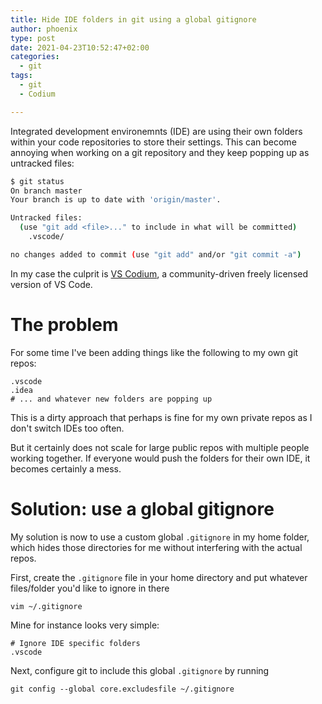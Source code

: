```yaml
---
title: Hide IDE folders in git using a global gitignore
author: phoenix
type: post
date: 2021-04-23T10:52:47+02:00
categories:
  - git
tags:
  - git
  - Codium

---
```

Integrated development environemnts (IDE) are using their own folders within your code repositories to store their settings.
This can become annoying when working on a git repository and they keep popping up as untracked files:

```bash
$ git status
On branch master
Your branch is up to date with 'origin/master'.

Untracked files:
  (use "git add <file>..." to include in what will be committed)
	.vscode/

no changes added to commit (use "git add" and/or "git commit -a")
```

In my case the culprit is [VS Codium](https://vscodium.com/), a community-driven freely licensed version of VS Code.

# The problem

For some time I've been adding things like the following to my own git repos:

    .vscode
	.idea
	# ... and whatever new folders are popping up

This is a dirty approach that perhaps is fine for my own private repos as I don't switch IDEs too often.

But it certainly does not scale for large public repos with multiple people working together.
If everyone would push the folders for their own IDE, it becomes certainly a mess.

# Solution: use a global gitignore

My solution is now to use a custom global `.gitignore` in my home folder, which hides those directories for me without interfering with the actual repos.

First, create the `.gitignore` file in your home directory and put whatever files/folder you'd like to ignore in there

    vim ~/.gitignore

Mine for instance looks very simple:

    # Ignore IDE specific folders
	.vscode

Next, configure git to include this global `.gitignore` by running

    git config --global core.excludesfile ~/.gitignore

